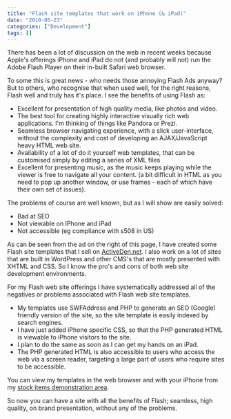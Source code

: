 ```yaml
---
title: "Flash site templates that work on iPhone (& iPad)"
date: "2010-05-23"
categories: ["Development"]
tags: []
---
```


There has been a lot of discussion on the web in recent weeks because Apple's offerings iPhone and iPad do not (and probably will not) run the Adobe Flash Player on their in-built Safari web browser.

To some this is great news - who needs those annoying Flash Ads anyway? But to others, who recognise that when used well, for the right reasons, Flash well and truly has it's place. I see the benefits of using Flash as:

*   Excellent for presentation of high quality media, like photos and video.
*   The best tool for creating highly interactive visually rich web applications. I'm thinking of things like Pandora or Prezi.
*   Seamless browser navigating experience, with a slick user-interface, without the complexity and cost of developing an AJAX/JavaScript heavy HTML web site.
*   Availability of a lot of do it yourself web templates, that can be customised simply by editing a series of XML files
*   Excellent for presenting music, as the music keeps playing while the viewer is free to navigate all your content. (a bit difficult in HTML as you need to pop up another window, or use frames - each of which have their own set of issues).

The problems of course are well known, but as I will show are easily solved:

*   Bad at SEO
*   Not viewable on IPhone and iPad
*   Not accessible (eg compliance with s508 in US)

As can be seen from the ad on the right of this page, I have created some Flash site templates that I sell on [ActiveDen.net](http://activeden.net/user/mbudm/?ref=mbudm "My ActiveDen folio"). I also work on a lot of sites that are built in WordPress and other CMS's that are mostly presented with XHTML and CSS. So I know the pro's and cons of both web site development environments.

For my Flash web site offerings I have systematically addressed all of the negatives or problems associated with Flash web site templates.

*   My templates use SWFAddress and PHP to generate an SEO (Google) friendly version of the site, so the site template is easily indexed by search engines.
*   I have just added iPhone specific CSS, so that the PHP generated HTML is viewable to iPhone visitors to the site.
*   I plan to do the same as soon as I can get my hands on an iPad.
*   The PHP generated HTML is also accessible to users who access the web via a screen reader, targeting a large part of users who require sites to be accessible.

You can view my templates in the web browser and with your iPhone from my [stock items demonstration area](http://mbudm.com/stock "stock templates created by mbudm.com").

So now you can have a site with all the benefits of Flash; seamless, high quality, on brand presentation, without any of the problems.
